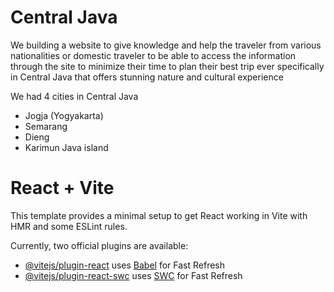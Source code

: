 # Central Java
We building a website to give knowledge and help the traveler from various nationalities or domestic traveler to be able to access the information through the site to minimize their time to plan their best trip ever specifically in Central Java that offers stunning nature and cultural experience

We had 4 cities in Central Java
- Jogja (Yogyakarta)
- Semarang
- Dieng
- Karimun Java island

# React + Vite

This template provides a minimal setup to get React working in Vite with HMR and some ESLint rules.

Currently, two official plugins are available:

- [@vitejs/plugin-react](https://github.com/vitejs/vite-plugin-react/blob/main/packages/plugin-react/README.md) uses [Babel](https://babeljs.io/) for Fast Refresh
- [@vitejs/plugin-react-swc](https://github.com/vitejs/vite-plugin-react-swc) uses [SWC](https://swc.rs/) for Fast Refresh
